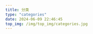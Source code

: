 ```yaml
---
title: 分类
type: "categories"
date: 2024-06-09 22:46:45
top_img: /img/top_img/categories.jpg
---
```

